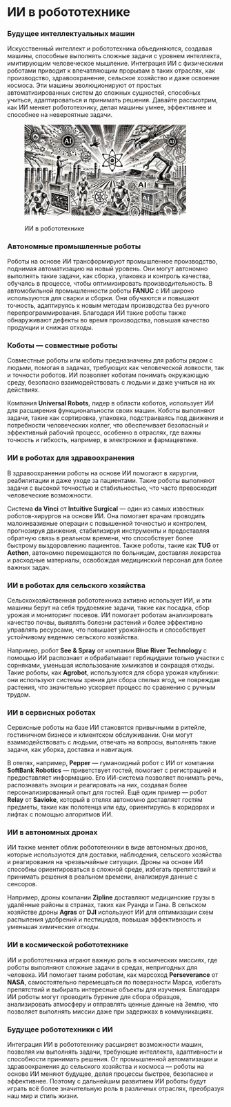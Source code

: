 # ИИ в робототехнике

### Будущее интеллектуальных машин

Искусственный интеллект и робототехника объединяются, создавая машины, способные выполнять сложные задачи с уровнем интеллекта, имитирующим человеческое мышление. Интеграция ИИ с физическими роботами приводит к впечатляющим прорывам в таких отраслях, как производство, здравоохранение, сельское хозяйство и даже освоение космоса. Эти машины эволюционируют от простых автоматизированных систем до сложных сущностей, способных учиться, адаптироваться и принимать решения. Давайте рассмотрим, как ИИ меняет робототехнику, делая машины умнее, эффективнее и способнее на невероятные задачи.

<div align="left">

<figure><img src="../../.gitbook/assets/image (2) (1) (1) (1).png" alt="" width="375"><figcaption><p>ИИ в робототехнике</p></figcaption></figure>

</div>

### Автономные промышленные роботы

Роботы на основе ИИ трансформируют промышленное производство, поднимая автоматизацию на новый уровень. Они могут автономно выполнять такие задачи, как сборка, упаковка и контроль качества, обучаясь в процессе, чтобы оптимизировать производительность. В автомобильной промышленности роботы **FANUC** с ИИ широко используются для сварки и сборки. Они обучаются и повышают точность, адаптируясь к новым методам производства без ручного перепрограммирования. Благодаря ИИ такие роботы также обнаруживают дефекты во время производства, повышая качество продукции и снижая отходы.

### Коботы — совместные роботы

Совместные роботы или коботы предназначены для работы рядом с людьми, помогая в задачах, требующих как человеческой ловкости, так и точности роботов. ИИ позволяет коботам понимать окружающую среду, безопасно взаимодействовать с людьми и даже учиться на их действиях.&#x20;

Компания **Universal Robots**, лидер в области коботов, использует ИИ для расширения функциональности своих машин. Коботы выполняют задачи, такие как сортировка, упаковка, подстраиваясь под движения и потребности человеческих коллег, что обеспечивает безопасный и эффективный рабочий процесс, особенно в отраслях, где важны точность и гибкость, например, в электронике и фармацевтике.

### ИИ в роботах для здравоохранения

В здравоохранении роботы на основе ИИ помогают в хирургии, реабилитации и даже уходе за пациентами. Такие роботы выполняют задачи с высокой точностью и стабильностью, что часто превосходит человеческие возможности.&#x20;

Система **da Vinci** от **Intuitive Surgical** — один из самых известных роботов-хирургов на основе ИИ. Она помогает врачам проводить малоинвазивные операции с повышенной точностью и контролем, прогнозируя движения, стабилизируя инструменты и предоставляя обратную связь в реальном времени, что способствует более быстрому выздоровлению пациентов. Также роботы, такие как **TUG** от **Aethon**, автономно перемещаются по больницам, доставляя лекарства и расходные материалы, освобождая медицинский персонал для более важных задач.

### ИИ в роботах для сельского хозяйства

Сельскохозяйственная робототехника активно использует ИИ, и эти машины берут на себя трудоемкие задачи, такие как посадка, сбор урожая и мониторинг посевов. ИИ помогает роботам анализировать качество почвы, выявлять болезни растений и более эффективно управлять ресурсами, что повышает урожайность и способствует устойчивому ведению сельского хозяйства.&#x20;

Например, робот **See & Spray** от компании **Blue River Technology** с помощью ИИ распознает и обрабатывает гербицидами только участки с сорняками, уменьшая использование химикатов и сокращая отходы. Такие роботы, как **Agrobot**, используются для сбора урожая клубники: они используют системы зрения для сбора спелых ягод, не повреждая растения, что значительно ускоряет процесс по сравнению с ручным трудом.

### ИИ в сервисных роботах

Сервисные роботы на базе ИИ становятся привычными в ритейле, гостиничном бизнесе и клиентском обслуживании. Они могут взаимодействовать с людьми, отвечать на вопросы, выполнять такие задачи, как уборка, доставка и навигация.&#x20;

В отелях, например, **Pepper** — гуманоидный робот с ИИ от компании **SoftBank Robotics** — приветствует гостей, помогает с регистрацией и предоставляет информацию. Его ИИ-система позволяет понимать речь, распознавать эмоции и реагировать на них, создавая более персонализированный опыт для гостей. Ещё один пример — робот **Relay** от **Savioke**, который в отелях автономно доставляет гостям предметы, такие как полотенца или еду, ориентируясь в коридорах и лифтах с помощью алгоритмов ИИ.

### ИИ в автономных дронах

ИИ также меняет облик робототехники в виде автономных дронов, которые используются для доставки, наблюдения, сельского хозяйства и реагирования на чрезвычайные ситуации. Дроны на основе ИИ способны ориентироваться в сложной среде, избегать препятствий и принимать решения в реальном времени, анализируя данные с сенсоров.&#x20;

Например, дроны компании **Zipline** доставляют медицинские грузы в удалённые районы в странах, таких как Руанда и Гана. В сельском хозяйстве дроны **Agras** от **DJI** используют ИИ для оптимизации схем распыления удобрений и пестицидов, повышая эффективность и уменьшая химические отходы.

### ИИ в космической робототехнике

ИИ и робототехника играют важную роль в космических миссиях, где роботы выполняют сложные задачи в средах, непригодных для человека. ИИ помогает таким роботам, как марсоход **Perseverance** от **NASA**, самостоятельно перемещаться по поверхности Марса, избегать препятствий и выбирать интересные объекты для изучения. Благодаря ИИ роботы могут проводить бурение для сбора образцов, анализировать атмосферу и отправлять ценные данные на Землю, что позволяет выполнять миссии даже при задержках в коммуникациях.

### Будущее робототехники с ИИ

Интеграция ИИ в робототехнику расширяет возможности машин, позволяя им выполнять задачи, требующие интеллекта, адаптивности и способности принимать решения. От промышленной автоматизации и здравоохранения до сельского хозяйства и космоса — роботы на основе ИИ меняют будущее, делая процессы быстрее, безопаснее и эффективнее. Поэтому с дальнейшим развитием ИИ роботы будут играть всё более значительную роль в различных отраслях, преобразуя наш мир и стиль жизни.
